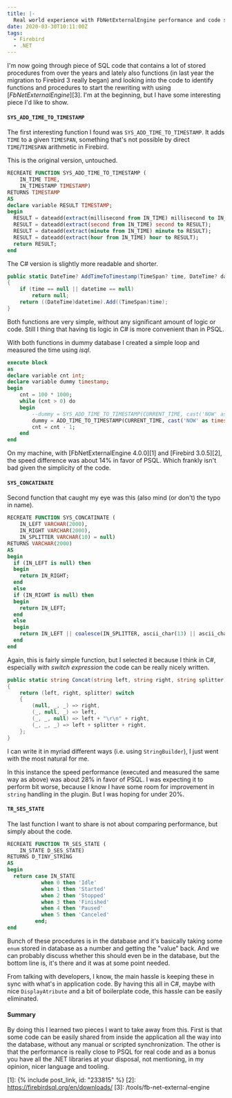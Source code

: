 ```yaml
---
title: |-
  Real world experience with FbNetExternalEngine performance and code structure
date: 2020-03-30T10:11:00Z
tags:
  - Firebird
  - .NET
---
```

I'm now going through piece of SQL code that contains a lot of stored procedures from over the years and lately also functions (in last year the migration to Firebird 3 really began) and looking into the code to identify functions and procedures to start the rewriting with using [_FbNetExternalEngine_][3]. I'm at the beginning, but I have some interesting piece I'd like to show.

<!-- excerpt -->

#### `SYS_ADD_TIME_TO_TIMESTAMP`

The first interesting function I found was `SYS_ADD_TIME_TO_TIMESTAMP`. It adds `TIME` to a given `TIMESPAN`, something that's not possible by direct `TIME`/`TIMESPAN` arithmetic in Firebird.

This is the original version, untouched.

```sql
RECREATE FUNCTION SYS_ADD_TIME_TO_TIMESTAMP (
	IN_TIME TIME,
	IN_TIMESTAMP TIMESTAMP)
RETURNS TIMESTAMP
AS
declare variable RESULT TIMESTAMP;
begin
  RESULT = dateadd(extract(millisecond from IN_TIME) millisecond to IN_TIMESTAMP);
  RESULT = dateadd(extract(second from IN_TIME) second to RESULT);
  RESULT = dateadd(extract(minute from IN_TIME) minute to RESULT);
  RESULT = dateadd(extract(hour from IN_TIME) hour to RESULT);
  return RESULT;
end
```

The C# version is slightly more readable and shorter.

```csharp
public static DateTime? AddTimeToTimestamp(TimeSpan? time, DateTime? datetime)
{
	if (time == null || datetime == null)
		return null;
	return ((DateTime)datetime).Add((TimeSpan)time);
}
```

Both functions are very simple, without any significant amount of logic or code. Still I thing that having tis logic in C# is more convenient than in PSQL.

With both functions in dummy database I created a simple loop and measured the time using _isql_.

```sql
execute block
as
declare variable cnt int;
declare variable dummy timestamp;
begin
	cnt = 100 * 1000;
	while (cnt > 0) do
	begin
		--dummy = SYS_ADD_TIME_TO_TIMESTAMP(CURRENT_TIME, cast('NOW' as timestamp));
		dummy = ADD_TIME_TO_TIMESTAMP(CURRENT_TIME, cast('NOW' as timestamp));
		cnt = cnt - 1;
	end
end
```

On my machine, with [FbNetExternalEngine 4.0.0][1] and [Firebird 3.0.5][2], the speed difference was about 14% in favor of PSQL. Which frankly isn't bad given the simplicity of the code.

#### `SYS_CONCATINATE`

Second function that caught my eye was this (also mind (or don't) the typo in name).

```sql
RECREATE FUNCTION SYS_CONCATINATE (
	IN_LEFT VARCHAR(2000),
	IN_RIGHT VARCHAR(2000),
	IN_SPLITTER VARCHAR(10) = null)
RETURNS VARCHAR(2000)
AS
begin
  if (IN_LEFT is null) then
  begin
	return IN_RIGHT;
  end
  else
  if (IN_RIGHT is null) then
  begin
	return IN_LEFT;
  end
  else
  begin
	return IN_LEFT || coalesce(IN_SPLITTER, ascii_char(13) || ascii_char(10)) || IN_RIGHT;
  end
end
```

Again, this is fairly simple function, but I selected it because I think in C#, especially with _switch expression_ the code can be really nicely written.

```csharp
public static string Concat(string left, string right, string splitter)
{
	return (left, right, splitter) switch
	{
		(null, _, _) => right,
		(_, null, _) => left,
		(_, _, null) => left + "\r\n" + right,
		(_, _, _) => left + splitter + right,
	};
}
```

I can write it in myriad different ways (i.e. using `StringBuilder`), I just went with the most natural for me.

In this instance the speed performance (executed and measured the same way as above) was about 28% in favor of PSQL. I was expecting it to perform bit worse, because I know I have some room for improvement in `string` handling in the plugin. But I was hoping for under 20%.

#### `TR_SES_STATE`

The last function I want to share is not about comparing performance, but simply about the code.

```sql
RECREATE FUNCTION TR_SES_STATE (
    IN_STATE D_SES_STATE)
RETURNS D_TINY_STRING
AS
begin
  return case IN_STATE
           when 0 then 'Idle'
           when 1 then 'Started'
           when 2 then 'Stopped'
           when 3 then 'Finished'
           when 4 then 'Paused'
           when 5 then 'Canceled'
         end;
end
```

Bunch of these procedures is in the database and it's basically taking some `enum` stored in database as a number and getting the "value" back. And we can probably discuss whether this should even be in the database, but the bottom line is, it's there and it was at some point needed.

From talking with developers, I know, the main hassle is keeping these in sync with what's in application code. By having this all in C#, maybe with nice `DisplayAtribute` and a bit of boilerplate code, this hassle can be easily eliminated.

#### Summary

By doing this I learned two pieces I want to take away from this. First is that some code can be easily shared from inside the application all the way into the database, without any manual or scripted synchronization. The other is that the performance is really close to PSQL for real code and as a bonus you have all the .NET libraries at your disposal, not mentioning, in my opinion, nicer language and tooling.

[1]: {% include post_link, id: "233815" %}
[2]: https://firebirdsql.org/en/downloads/
[3]: /tools/fb-net-external-engine